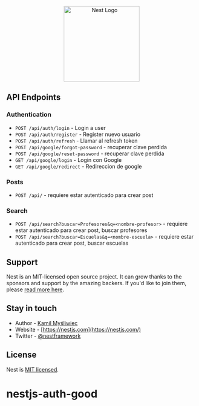 <p align="center">
  <a href="http://nestjs.com/" target="blank"><img src="https://nestjs.com/img/logo-small.svg" width="200" alt="Nest Logo" /></a>
</p>


## API Endpoints

### Authentication
- `POST /api/auth/login` - Login a user
- `POST /api/auth/register` - Register nuevo usuario
- `POST /api/auth/refresh` - Llamar al refresh token
- `POST /api/google/forgot-password` - recuperar clave perdida
- `POST /api/google/reset-password` - recuperar clave perdida
- `GET /api/google/login` - Login con Google
- `GET /api/google/redirect` - Redireccion de google


### Posts
- `POST /api/` - requiere estar autenticado para crear post


### Search
- `POST /api/search?buscar=Profesores&q=<nombre-profesor>` - requiere estar autenticado para crear post, buscar profesores
- `POST /api/search?buscar=Escuelas&q=<nombre-escuela>` - requiere estar autenticado para crear post, buscar escuelas




## Support

Nest is an MIT-licensed open source project. It can grow thanks to the sponsors and support by the amazing backers. If you'd like to join them, please [read more here](https://docs.nestjs.com/support).

## Stay in touch

- Author - [Kamil Myśliwiec](https://kamilmysliwiec.com)
- Website - [https://nestjs.com](https://nestjs.com/)
- Twitter - [@nestframework](https://twitter.com/nestframework)

## License

Nest is [MIT licensed](LICENSE).
# nestjs-auth-good
